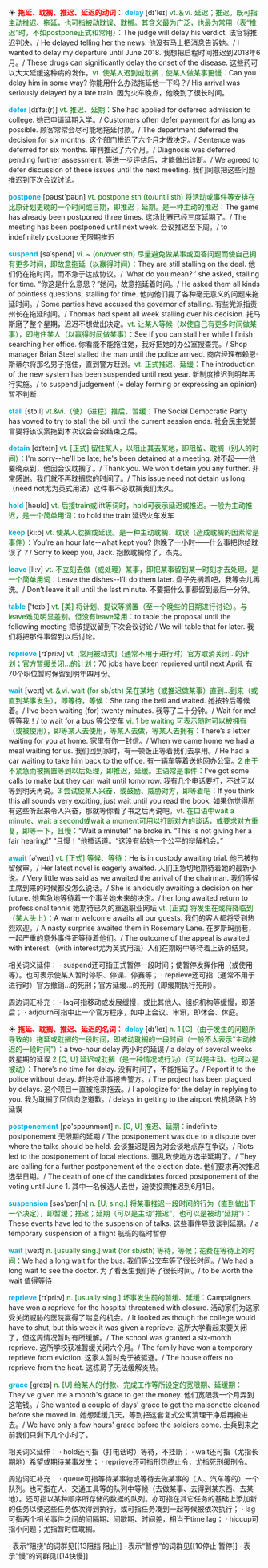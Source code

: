 ☀ <font color="red">**拖延、耽搁、推迟、延迟的动词：**</font>
<font color="sky blue">**delay**</font> [dɪ'leɪ] 
<font color="rgb(227, 108, 9)">vt.＆vi. 延迟；推迟。既可指主动推迟、拖延，也可指被动耽误、耽搁。其含义最为广泛，也最为常用（表“推迟”时，不如postpone正式和常用）：</font>The judge will delay his verdict. 法官将推迟判决。/ He delayed telling her the news. 他没有马上把消息告诉她。/ I wanted to delay my departure until June 2018. 我想把启程时间推迟到2018年6月。/ These drugs can significantly delay the onset of the disease. 这些药可以大大延缓这种病的发作。<font color="rgb(227, 108, 9)">vt. 使某人迟到或耽搁；使某人做某事更慢：</font>Can you delay him in some way? 你能用什么办法拖延他一下吗？/ His arrival was seriously delayed by a late train. 因为火车晚点，他晚到了很长时间。
           
<font color="sky blue">**defer**</font> [dɪˈfɜ:(r)]
<font color="rgb(227, 108, 9)">vt. 推迟、延期：</font>She had applied for deferred admission to college. 她已申请延期入学。/ Customers often defer payment for as long as possible. 顾客常常会尽可能地拖延付款。/ The department deferred the decision for six months. 这个部门推迟了六个月才做决定。/ Sentence was deferred for six months. 审判推迟了六个月。/ Diagnosis was deferred pending further assessment. 等进一步评估后，才能做出诊断。/ We agreed to defer discussion of these issues until the next meeting. 我们同意把这些问题推迟到下次会议讨论。

<font color="sky blue">**postpone**</font> [pəʊst'pəʊn] 
<font color="rgb(227, 108, 9)">vt. postpone sth (to/until sth) 将活动或事件等安排在比原计划更晚的一个时间或日期，即推迟；延期。是一种主动的推迟：</font>The game has already been postponed three times. 这场比赛已经三度延期了。/ The meeting has been postponed until next week. 会议推迟至下周。/ to indefinitely postpone 无限期推迟
           
<font color="sky blue">**suspend**</font> [səˈspend]
<font color="rgb(227, 108, 9)">vi. ~ (on/over sth) 尽量避免做某事或回答问题而使自己拥有更多时间，即故意拖延（以赢得时间）：</font>They are still stalling on the deal. 他们仍在拖时间，而不急于达成协议。/ ‘What do you mean? ’ she asked, stalling for time. “你这是什么意思？”她问，故意拖延着时间。/ He asked them all kinds of pointless questions, stalling for time. 他向他们提了各种毫无意义的问题来拖延时间。/ Some parties have accused the governor of stalling. 有些党派指责州长在拖延时间。/ Thomas had spent all week stalling over his decision. 托马斯磨了整个星期，迟迟不想做出决定。<font color="rgb(227, 108, 9)">vt. 让某人等候（以使自己有更多时间做某事），即拖住某人（以赢得时间做某事）：</font>See if you can stall her while I finish searching her office. 你看能不能拖住她，我好把她的办公室搜查完。/ Shop manager Brian Steel stalled the man until the police arrived. 商店经理布赖恩·斯蒂尔将那名男子拖住，直到警方赶到。<font color="rgb(227, 108, 9)">vt. 正式推迟、延缓：</font>The introduction of the new system has been suspended until next year. 新制度推迟到明年再行实施。/ to suspend judgement (= delay forming or expressing an opinion) 暂不判断
           
<font color="sky blue">**stall**</font> [stɔ:l]
<font color="rgb(227, 108, 9)">vt.&vi.（使）（进程）推后、暂缓：</font>The Social Democratic Party has vowed to try to stall the bill until the current session ends. 社会民主党誓言要将该议案拖到本次议会会议结束之后。
           
<font color="sky blue">**detain**</font> [dɪˈteɪn]
<font color="rgb(227, 108, 9)">vt. [正式] 留住某人，以阻止其去某地，即阻留、耽搁（别人的时间）：</font>I'm sorry--he'll be late; he's been detained at a meeting. 对不起——他要晚点到，他因会议耽搁了。/ Thank you. We won't detain you any further. 非常感谢。我们就不再耽搁您的时间了。/ This issue need not detain us long.（need not尤为英式用法）这件事不必耽搁我们太久。

<font color="sky blue">**hold**</font> [həʊld] 
<font color="rgb(227, 108, 9)">vt. 后接train或lift等词时，hold可表示延迟或推迟。一般为主动推迟，是一个简单用词：</font>to hold the train 延迟火车发车

<font color="sky blue">**keep**</font> [ki:p] 
<font color="rgb(227, 108, 9)">vt. 使某人耽搁或延误。是一种主动耽搁、耽误（造成耽搁的因素常是事件）：</font>You’re an hour late--what kept you? 你晚了一小时——什么事把你给耽误了？/ Sorry to keep you, Jack. 抱歉耽搁你了，杰克。

<font color="sky blue">**leave**</font> [li:v] 
<font color="rgb(227, 108, 9)">vt. 不立刻去做（或处理）某事，即把某事留到某一时刻才去处理。是一个简单用词：</font>Leave the dishes--I’ll do them later. 盘子先搁着吧，我等会儿再洗。/ Don’t leave it all until the last minute. 不要把什么事都留到最后一分钟。

<font color="sky blue">**table**</font> ['teɪbl] 
<font color="rgb(227, 108, 9)">vt. [美] 将计划、提议等搁置（至一个晚些的日期进行讨论）。与leave难见明显差别。但没有leave常用：</font>to table the proposal until the following meeting 把该提议留到下次会议讨论 / We will table that for later. 我们将把那件事留到以后讨论。
           
<font color="sky blue">**reprieve**</font> [rɪˈpri:v]
<font color="rgb(227, 108, 9)">vt. [常用被动式]（通常不用于进行时）官方取消关闭…的计划；官方暂缓关闭…的计划：</font>70 jobs have been reprieved until next April. 有70个职位暂时保留到明年四月份。

<font color="sky blue">**wait**</font> [weɪt] 
<font color="rgb(227, 108, 9)">vt.＆vi. wait (for sb/sth) 呆在某地（或推迟做某事）直到…到来（或直到某事发生），即等待，等候：</font>She rang the bell and waited. 她按铃后等候着。/ I’ve been waiting (for) twenty minutes. 我等了二十分钟。/ Wait for me! 等等我！/ to wait for a bus 等公交车 <font color="rgb(227, 108, 9)">vi. 1 be waiting 可表示随时可以被拥有（或被使用），即等某人去使用，等某人去做，等某人去拥有：</font>There’s a letter waiting for you at home. 家里有你一封信。/ When we came home we had a meal waiting for us. 我们回到家时，有一顿饭正等着我们去享用。/ He had a car waiting to take him back to the office. 有一辆车等着送他回办公室。<font color="rgb(227, 108, 9)">2 由于不紧急而被搁置等到以后处理，即推迟，延缓。主语常是事件：</font>I’ve got some calls to make but they can wait until tomorrow. 我有几个电话要打，不过可以等到明天再说。<font color="rgb(227, 108, 9)">3 尝试使某人兴奋，或鼓励、威胁对方，即等着吧：</font>If you think this all sounds very exciting, just wait until you read the book. 如果你觉得所有这些听起来令人兴奋，那就等你看了书之后再说吧。<font color="rgb(227, 108, 9)">vt. 在口语中wait a minute、wait a second或wait a moment可用以打断对方的谈话，或要求对方重复，即等一下，且慢：</font>“Wait a minute!” he broke in. “This is not giving her a fair hearing!” “且慢！”他插话道。“这没有给她一个公平的辩解机会。”
           
<font color="sky blue">**await**</font> [əˈweɪt]
<font color="rgb(227, 108, 9)">vt. [正式] 等候、等待：</font>He is in custody awaiting trial. 他已被拘留候审。/ Her latest novel is eagerly awaited. 人们正急切地期待着她的最新小说。/ Very little was said as we awaited the arrival of the chairman. 我们等候主席到来的时候都没怎么说话。/ She is anxiously awaiting a decision on her future. 她焦急地等待着一个事关她未来的决定。/ her long awaited return to professional tennis 她期待已久的重返职业网坛 <font color="rgb(227, 108, 9)">vt. [正式] 将发生在或将降临到（某人头上）：</font>A warm welcome awaits all our guests. 我们的客人都将受到热烈欢迎。/ A nasty surprise awaited them in Rosemary Lane. 在罗斯玛丽巷，一起严重的意外事件正等待着他们。/ The outcome of the appeal is awaited with interest.（with interest尤为英式用法）人们在期盼中等待着上诉的结果。

相关词义延伸：
· suspend还可指正式暂停一段时间；使暂停发挥作用（或使用等）。也可表示使某人暂时停职、停课、停赛等；
· reprieve还可指（通常不用于进行时）官方撤销…的死刑；官方延缓…的死刑（即缓期执行死刑）。

周边词汇补充：
· lag可指移动或发展缓慢，或比其他人、组织机构等缓慢，即落后；
· adjourn可指中止一个官方程序，如中止会议、审讯，即休会、休庭。

☀ <font color="red">**拖延、耽搁、推迟、延迟的名词：**</font>
<font color="sky blue">**delay**</font> [dɪ'leɪ] 
<font color="rgb(227, 108, 9)">n. 1 [C]（由于发生的问题所导致的）拖延或耽搁的一段时间，即被动耽搁的一段时间（一般不太表示“主动推迟的一段时间”）：</font>a two-hour delay 两小时的延误 / a delay of several weeks 数星期的延误 <font color="rgb(227, 108, 9)">2 [C, U] 延迟或耽搁（是一种情况或行为）（可以是主动、也可以是被动）：</font>There’s no time for delay. 没有时间了，不能拖延了。/ Report it to the police without delay. 赶快将此事报告警方。/ The project has been plagued by delays. 这个项目一直被拖来拖去。/ I apologize for the delay in replying to you. 我为耽搁了回信向您道歉。/ delays in getting to the airport 去机场路上的延误 
           
<font color="sky blue">**postponement**</font> [pə'spəʊnmənt]
<font color="rgb(227, 108, 9)">n. [C, U] 推迟、延期：</font>indefinite postponement 无限期的延期 / The postponement was due to a dispute over where the talks should be held. 会谈推迟是因为对会谈地点存在争议。/ Riots led to the postponement of local elections. 骚乱致使地方选举延期了。/ They are calling for a further postponement of the election date. 他们要求再次推迟选举日期。/ The death of one of the candidates forced postponement of the voting until June 1. 其中一名候选人去世，迫使投票推迟到6月1日。

<font color="sky blue">**suspension**</font> [səs'penʃn] 
<font color="rgb(227, 108, 9)">n. [U, sing.] 将某事推迟一段时间的行为（直到做出下一个决定），即暂缓；推迟；延期（可以是主动“推迟”，也可以是被动“延期”）：</font>These events have led to the suspension of talks. 这些事件导致谈判延期。/ a temporary suspension of a flight 航班的临时暂停

<font color="sky blue">**wait**</font> [weɪt] 
<font color="rgb(227, 108, 9)">n. [usually sing.] wait (for sb/sth) 等待，等候；花费在等待上的时间：</font>We had a long wait for the bus. 我们等公交车等了很长时间。/ We had a long wait to see the doctor. 为了看医生我们等了很长时间。/ to be worth the wait 值得等待
            
<font color="sky blue">**reprieve**</font> [rɪˈpri:v]
<font color="rgb(227, 108, 9)">n. [usually sing.] 坏事发生前的暂缓、延缓：</font>Campaigners have won a reprieve for the hospital threatened with closure. 活动家们为这家受关闭威胁的医院赢得了喘息的机会。/ It looked as though the college would have to shut, but this week it was given a reprieve. 这所大学看起来要关闭了，但这周情况暂时有所缓解。/ The school was granted a six-month reprieve. 这所学校获准暂缓关闭六个月。/ The family have won a temporary reprieve from eviction. 这家人暂时免于被驱逐。/ The house offers no reprieve from the heat. 这栋房子无法缓解炎热。          

<font color="sky blue">**grace**</font> [greɪs]
<font color="rgb(227, 108, 9)">n. [U] 给某人的付款、完成工作等所设定的宽限期、延缓期：</font>They've given me a month's grace to get the money. 他们宽限我一个月弄到这笔钱。/ She wanted a couple of days' grace to get the maisonette cleaned before she moved in. 她想延缓几天，等到把这套复式公寓清理干净后再搬进去。/ We have only a few hours' grace before the soldiers come. 士兵到来之前我们只剩下几个小时了。
 
相关词义延伸：
· hold还可指（打电话时）等待，不挂断；
· wait还可指（尤指长期地）希望或期待某事发生；
· reprieve还可指刑罚终止令，尤指死刑缓刑令。

周边词汇补充：
· queue可指等待某事物或等待去做某事的（人、汽车等的）一个队列。也可指在人、交通工具等的队列中等候（去做某事、去得到某东西、去某地）。还可指以某种顺序所存储的数据的队列。亦可指在其它任务的基础上添加新的任务以使这些任务依次得到执行。或可指任务凑到一起等候被依次执行；
· lag可指两个相关事件之间的间隔期、间歇期、时间差，相当于time lag；
· hiccup可指小问题；尤指暂时性耽搁。

· 表示“阻挠”的词群见[[13阻挡 阻止]]
· 表示“暂停”的词群见[[10停止 暂停]]
· 表示“慢”的词群见[[14快慢]]
